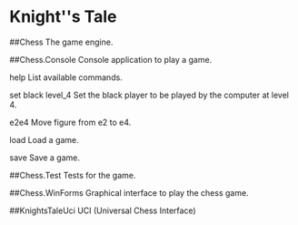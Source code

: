 # Knight''s Tale

##Chess
The game engine.

##Chess.Console
Console application to play a game.

help
	List available commands.

set black level_4
	Set the black player to be played by the computer at level 4.

e2e4
	Move figure from e2 to e4.

load
	Load a game.

save
	Save a game.

##Chess.Test
Tests for the game.

##Chess.WinForms
Graphical interface to play the chess game.

##KnightsTaleUci
UCI (Universal Chess Interface)